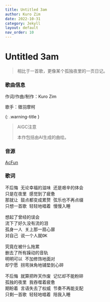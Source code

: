 ```yaml
---
title: Untitled 3am
author: Kuro Zim
date: 2022-10-31
category: Jekyll
layout: default
nav_order: 10
---
```


# Untitled 3am

>  相比于一首歌，更像某个孤独夜里的一页日记。

### 歌曲信息

作词/作曲/制作：Kuro Zim

歌手：徵羽摩柯

{: .warning-title }

> AIGC注意
>
> 本作包括由AI生成的曲绘。

### 音源

[AcFun](https://www.acfun.cn/v/ac39479070)

### 歌词

<pre>
不后悔 无论幸福的滋味 还是艰辛的体会
只是在夜里 感觉到了疲惫
那就让 鼓点都变成累赘 弦乐也不再点缀
只想一首歌 轻轻地唱着 慢慢入睡

想起了曾经的误会
流下了好久没有流的泪
孤身一人 关上那一扇心扉
对自己 说一个人就OK

究竟在被什么拖累
删去了所有躁动的音轨
明明可以 不加修饰地面对
却宁愿 拐弯抹角地铺垫到心碎

不后悔 就算把昨天作废 记忆却不能粉碎
孤独的夜里 我吞噬着疲惫
期盼着 言语失去了权威 节奏不再能支配
只剩一首歌 轻轻地唱着 陪我入睡</pre>
